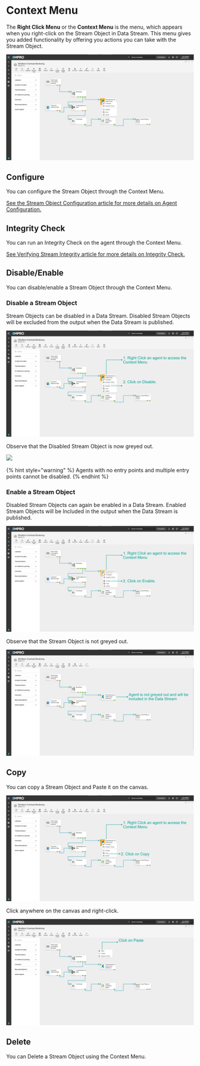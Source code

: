 # Context Menu

The **Right Click Menu** or the **Context Menu** is the menu, which appears when you right-click on the Stream Object in Data Stream. This menu gives you added functionality by offering you actions you can take with the Stream Object.

![](../../.gitbook/assets/Main.png)

## Configure

You can configure the Stream Object through the Context Menu.

[See the Stream Object Configuration article for more details on Agent Configuration.](../../concepts/data-stream/stream-object-configuration.md)

## Integrity Check

You can run an Integrity Check on the agent through the Context Menu.

[See Verifying Stream Integrity article for more details on Integrity Check.](../../concepts/data-stream/verifying-stream-integrity.md)

## Disable/Enable

You can disable/enable a Stream Object through the Context Menu.

### Disable a Stream Object

Stream Objects can be disabled in a Data Stream. Disabled Stream Objects will be excluded from the output when the Data Stream is published.&#x20;

![](<../../.gitbook/assets/image (1470).png>)

Observe that the Disabled Stream Object is now greyed out.

![](../../.gitbook/assets/Agent\_Exluded.png)

{% hint style="warning" %}
Agents with no entry points and multiple entry points cannot be disabled.&#x20;
{% endhint %}

### Enable a Stream Object

Disabled Stream Objects can again be enabled in a Data Stream. Enabled Stream Objects will be Included in the output when the Data Stream is published.&#x20;

![](../../.gitbook/assets/Enable.png)

Observe that the Stream Object is not greyed out.

![](<../../.gitbook/assets/Included (1).png>)

## Copy

You can copy a Stream Object and Paste it on the canvas.

![](../../.gitbook/assets/Copy.png)

Click anywhere on the canvas and right-click.

![](<../../.gitbook/assets/image (80).png>)

## Delete

You can Delete a Stream Object using the Context Menu.

